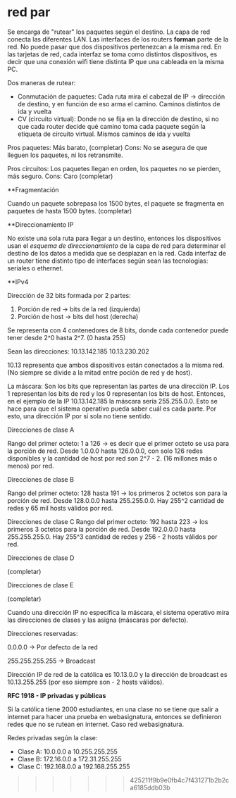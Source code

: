 red par
=======
Se encarga de "rutear" los paquetes según el destino. La capa de red conecta las diferentes LAN. Las interfaces de los routers **forman** parte de la red. 
No puede pasar que dos dispositivos pertenezcan a la misma red. En las tarjetas de red, cada interfaz se toma como distintos dispositivos, es decir que una conexión wifi tiene distinta IP que una cableada en la misma PC.

Dos maneras de rutear:
- Conmutación de paquetes: Cada ruta mira el cabezal de IP -> dirección de destino, y en función de eso arma el camino. Caminos distintos de ida y vuelta
- CV (circuito virtual): Donde no se fija en la dirección de destino, si no que cada router decide qué camino toma cada paquete según la etiqueta de circuito virtual. Mismos caminos de ida y vuelta

Pros paquetes: Más barato, (completar)
Cons: No se asegura de que lleguen los paquetes, ni los retransmite.

Pros circuitos: Los paquetes llegan en orden, los paquetes no se pierden, más seguro.
Cons: Caro (completar)

**Fragmentación

Cuando un paquete sobrepasa los 1500 bytes, el paquete se fragmenta en paquetes de hasta 1500 bytes. (completar)

**Direccionamiento IP

No existe una sola ruta para llegar a un destino, entonces los dispositivos usan el *esquema de direccionamiento* de la capa de red para determinar el destino de los datos a medida que se desplazan en la red.
Cada interfaz de un router tiene distinto tipo de interfaces según sean las tecnologías: seriales o ethernet.

**IPv4

Dirección de 32 bits formada por 2 partes:
1. Porción de red -> bits de la red (izquierda)
2. Porción de host -> bits del host (derecha)

Se representa con 4 contenedores de 8 bits, donde cada contenedor puede tener desde 2^0 hasta 2^7. (0 hasta 255)

Sean las direcciones: 
10.13.142.185 
10.13.230.202

10.13 representa que ambos dispositivos están conectados a la misma red. (No siempre se divide a la mitad entre poción de red y de host).

La máscara: Son los bits que representan las partes de una dirección IP. Los 1 representan los bits de red y los 0 representan los bits de host. Entonces, en el ejemplo de la IP 10.13.142.185 la máscara sería 255.255.0.0. Esto se hace para que el sistema operativo pueda saber cuál es cada parte. Por esto, una dirección IP por sí sola no tiene sentido.

Direcciones de clase A

Rango del primer octeto: 1 a 126 -> es decir que el primer octeto se usa para la porción de red. Desde 1.0.0.0 hasta 126.0.0.0, con solo 126 redes disponibles y la cantidad de host por red son 2^7 - 2. (16 millones más o menos) por red.

Direcciones de clase B

Rango del primer octeto: 128 hasta 191 -> los primeros 2 octetos son para la porción de red. Desde 128.0.0.0 hasta 255.255.0.0. Hay 255^2 cantidad de redes y 65 mil hosts válidos por red.

Direcciones de clase C
Rango del primer octeto: 192 hasta 223 -> los primeros 3 octetos para la porción de red. Desde 192.0.0.0 hasta 255.255.255.0. Hay 255^3 cantidad de redes y 256 - 2 hosts válidos por red.

Direcciones de clase D

(completar)

Direcciones de clase E

(completar)

Cuando una dirección IP no especifica la máscara, el sistema operativo mira las direcciones de clases y las asigna (máscaras por defecto).

Direcciones reservadas:

0.0.0.0 -> Por defecto de la red

255.255.255.255 -> Broadcast

Dirección IP de red de la católica es 10.13.0.0 y la dirección de broadcast es 10.13.255.255 (por eso siempre son - 2 hosts válidos).

**RFC 1918 - IP privadas y públicas**

Si la católica tiene 2000 estudiantes, en una clase no se tiene que salir a internet para hacer una prueba en webasignatura, entonces se definieron redes que no se rutean en internet. Caso red webasignatura.

Redes privadas según la clase: 
- Clase A: 10.0.0.0 a 10.255.255.255
- Clase B: 172.16.0.0 a 172.31.255.255
- Clase C: 192.168.0.0 a 192.168.255.255
>>>>>>> 425211f9b9e0fb4c7f431271b2b2ca6185ddb03b
